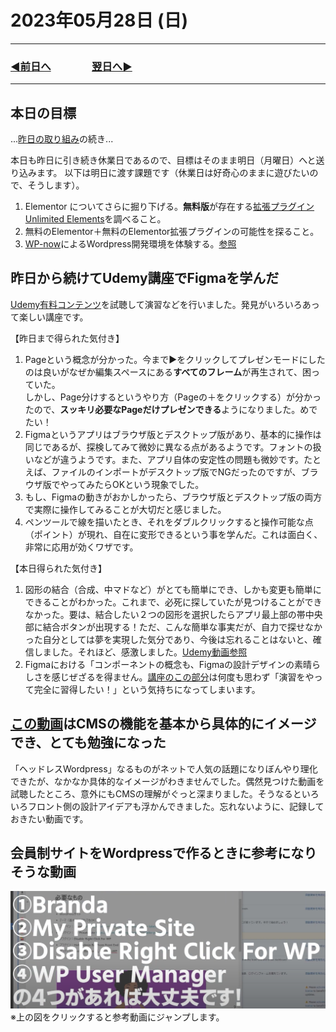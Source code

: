 # 2023年05月28日 (日)

---

### [◀️前日へ](https://github.com/yuasys/chatty-journal/blob/main/2023/05/2023-05-27.md)&emsp;&emsp;&emsp;&emsp;[翌日へ▶️](https://github.com/yuasys/chatty-journal/blob/main/2023/05/2023-05-29.md)

---

## 本日の目標

...[昨日の取り組み](https://github.com/yuasys/chatty-journal/blob/main/2023/05/2023-05-27.md)の続き...  

本日も昨日に引き続き休業日であるので、目標はそのまま明日（月曜日）へと送り込みます。
以下は明日に渡す課題です（休業日は好奇心のままに遊びたいので、そうします）。

1. Elementor についてさらに掘り下げる。<b>無料版</b>が存在する[拡張プラグインUnlimited Elements](https://youtu.be/HEI1eGlWFOo)を調べること。
2. 無料のElementor＋無料のElementor拡張プラグインの可能性を探ること。
3. [WP-now](https://www.youtube.com/watch?v=kKLoKHQrVIA)によるWordpress開発環境を体験する。[参照](https://github.com/yuasys/chatty-journal/blob/main/2023/05/2023-05-25.md#%E6%9C%AC%E6%97%A5%E3%81%AE%E6%96%B0%E7%99%BA%E8%A6%8B%E9%A9%9A%E3%81%84%E3%81%9F%E3%83%8B%E3%83%A5%E3%83%BC%E3%82%B9%E3%81%AA%E3%81%A9)

## 昨日から続けてUdemy講座でFigmaを学んだ

[Udemy有料コンテンツ](https://www.udemy.com/course/chanto-xd/)を試聴して演習などを行いました。発見がいろいろあって楽しい講座です。

【昨日まで得られた気付き】  

1. Pageという概念が分かった。今まで▶をクリックしてプレゼンモードにしたのは良いがなぜか編集スペースにある<b>すべてのフレーム</b>が再生されて、困っていた。<br>しかし、Page分けするというやり方（Pageの＋をクリックする）が分かったので、<b>スッキリ必要なPageだけプレゼンできる</b>ようになりました。めでたい！
2. Figmaというアプリはブラウザ版とデスクトップ版があり、基本的に操作は同じであるが、探検してみて微妙に異なる点があるようです。フォントの扱いなどが違うようです。また、アプリ自体の安定性の問題も微妙です。たとえば、ファイルのインポートがデスクトップ版でNGだったのですが、ブラウザ版でやってみたらOKという現象でした。
3. もし、Figmaの動きがおかしかったら、ブラウザ版とデスクトップ版の両方で実際に操作してみることが大切だと感じました。
4. ペンツールで線を描いたとき、それをダブルクリックすると操作可能な点（ポイント）が現れ、自在に変形できるという事を学んだ。これは面白く、非常に応用が効くワザです。

【本日得られた気付き】

1. 図形の結合（合成、中マドなど）がとても簡単にでき、しかも変更も簡単にできることがわかった。これまで、必死に探していたが見つけることができなかった。要は、結合したい２つの図形を選択したらアプリ最上部の帯中央部に結合ボタンが出現する！ただ、こんな簡単な事実だが、自力で探せなかった自分としては夢を実現した気分であり、今後は忘れることはないと、確信しました。それほど、感激しました。[Udemy動画参照](https://www.udemy.com/course/chanto-xd/learn/lecture/34854416#overview)
2. Figmaにおける「コンポーネントの概念も、Figmaの設計デザインの素晴らしさを感じぜざるを得ません。[講座のこの部分](https://www.udemy.com/course/chanto-xd/learn/lecture/34854420#overview)は何度も思わず「演習をやって完全に習得したい！」という気持ちになってしまいます。

## [この動画](https://youtu.be/rabY6MFkA40)はCMSの機能を基本から具体的にイメージでき、とても勉強になった

「ヘッドレスWordpress」なるものがネットで人気の話題になりぼんやり理化できたが、なかなか具体的なイメージがわきませんでした。偶然見つけた動画を試聴したところ、意外にもCMSの理解がぐっと深まりました。そうなるといろいろフロント側の設計アイデアも浮かんできました。忘れないように、記録しておきたい動画です。

## 会員制サイトをWordpressで作るときに参考になりそうな動画

[![動画](https://github.com/yuasys/chatty-journal/blob/main/images/%E4%BC%9A%E5%93%A1%E5%88%B6%E3%82%B5%E3%82%A4%E3%83%88%E3%83%97%E3%83%A9%E3%82%B0%E3%82%A4%E3%83%B3.png)](https://youtu.be/0_azNnx-O60)
※上の図をクリックすると参考動画にジャンプします。
